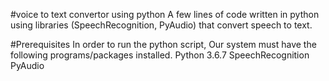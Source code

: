 #voice to text convertor using python 
A few lines of code written in python using libraries (SpeechRecognition, PyAudio) that convert speech to text.

#Prerequisites
In order to run the python script, Our system must have the following programs/packages installed.
Python 3.6.7
SpeechRecognition 
PyAudio
